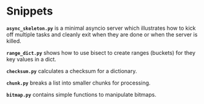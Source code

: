# Snippets

**```async_skeleton.py```** is a minimal asyncio server which illustrates how to
kick off multiple tasks and cleanly exit when they are done or when the server
is killed.

**```range_dict.py```** shows how to use bisect to create ranges (buckets) for
they key values in a dict.

**```checksum.py```** calculates a checksum for a dictionary.

**```chunk.py```** breaks a list into smaller chunks for processing.

**```bitmap.py```** contains simple functions to manipulate bitmaps.
